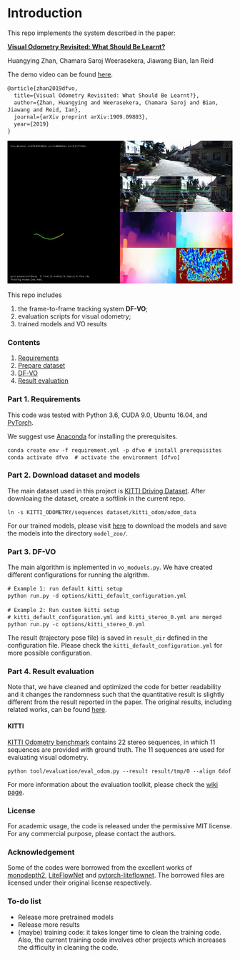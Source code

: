 # Introduction

This repo implements the system described in the paper:

[**Visual Odometry Revisited: What Should Be Learnt?** 
](https://arxiv.org/abs/1909.09803) 

Huangying Zhan, Chamara Saroj Weerasekera, Jiawang Bian, Ian Reid

The demo video can be found [here](https://www.youtube.com/watch?v=Nl8mFU4SJKY).

```
@article{zhan2019dfvo,
  title={Visual Odometry Revisited: What Should Be Learnt?},
  author={Zhan, Huangying and Weerasekera, Chamara Saroj and Bian, Jiawang and Reid, Ian},
  journal={arXiv preprint arXiv:1909.09803},
  year={2019}
}
```

<img src='misc/dfvo_eg.gif' width=640 height=320>

This repo includes
1. the frame-to-frame tracking system **DF-VO**;
2. evaluation scripts for visual odometry; 
3. trained models and VO results


### Contents
1. [Requirements](#part-1-requirements)
2. [Prepare dataset](#part-2-download-dataset-and-models)
3. [DF-VO](#part-3-DF-VO)
4. [Result evaluation](#part-4-result-evaluation)


### Part 1. Requirements

This code was tested with Python 3.6, CUDA 9.0, Ubuntu 16.04, and [PyTorch](https://pytorch.org/).

We suggest use [Anaconda](https://www.anaconda.com/distribution/) for installing the prerequisites.

```
conda create env -f requirement.yml -p dfvo # install prerequisites
conda activate dfvo  # activate the environment [dfvo]
```

### Part 2. Download dataset and models

The main dataset used in this project is [KITTI Driving Dataset](http://www.cvlibs.net/datasets/kitti/eval_odometry.php). After downloaing the dataset, create a softlink in the current repo.
```
ln -s KITTI_ODOMETRY/sequences dataset/kitti_odom/odom_data
```

For our trained models, please visit [here](https://www.dropbox.com/sh/9by21564eb0xloh/AABHFMlWd_ja14c5wU4R1KUua?dl=0) to download the models and save the models into the directory `model_zoo/`.

### Part 3. DF-VO
The main algorithm is inplemented in `vo_moduels.py`.
We have created different configurations for running the algrithm.

``` 
# Example 1: run default kitti setup
python run.py -d options/kitti_default_configuration.yml  

# Example 2: Run custom kitti setup
# kitti_default_configuration.yml and kitti_stereo_0.yml are merged
python run.py -c options/kitti_stereo_0.yml  
```

The result (trajectory pose file) is saved in `result_dir` defined in the configuration file.
Please check the `kitti_default_configuration.yml` for more possible configuration.

### Part 4. Result evaluation
Note that, we have cleaned and optimized the code for better readability and it changes the randomness such that the quantitative result is slightly different from the result reported in the paper. 
The original results, including related works, can be found [here](https://www.dropbox.com/sh/u7x3rt4lz6zx8br/AADshjd33Q3TLCy2stKt6qpJa?dl=0).

#### KITTI
[KITTI Odometry benchmark](http://www.cvlibs.net/datasets/kitti/eval_odometry.php) contains 22 stereo sequences, in which 11 sequences are provided with ground truth. The 11 sequences are used for evaluating visual odometry. 

```
python tool/evaluation/eval_odom.py --result result/tmp/0 --align 6dof
```

For more information about the evaluation toolkit, please check the [wiki page](https://github.com/Huangying-Zhan/DF-VO/wiki).


### License
For academic usage, the code is released under the permissive MIT license. For any commercial purpose, please contact the authors.


### Acknowledgement
Some of the codes were borrowed from the excellent works of [monodepth2](https://github.com/nianticlabs/monodepth2), [LiteFlowNet](https://github.com/twhui/LiteFlowNet) and [pytorch-liteflownet](https://github.com/sniklaus/pytorch-liteflownet). The borrowed files are licensed under their original license respectively.

### To-do list
- Release more pretrained models
- Release more results
- (maybe) training code: it takes longer time to clean the training code. Also, the current training code involves other projects which increases the difficulty in cleaning the code.